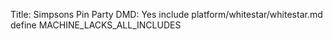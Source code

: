 Title: Simpsons Pin Party
DMD: Yes
include platform/whitestar/whitestar.md
define MACHINE_LACKS_ALL_INCLUDES
